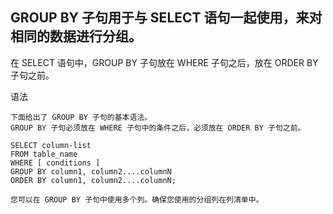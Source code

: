 
## GROUP BY 子句用于与 SELECT 语句一起使用，来对相同的数据进行分组。

  在 SELECT 语句中，GROUP BY 子句放在 WHERE 子句之后，放在 ORDER BY 子句之前。

语法
 ```
下面给出了 GROUP BY 子句的基本语法。
GROUP BY 子句必须放在 WHERE 子句中的条件之后，必须放在 ORDER BY 子句之前。

SELECT column-list
FROM table_name
WHERE [ conditions ]
GROUP BY column1, column2....columnN
ORDER BY column1, column2....columnN;

您可以在 GROUP BY 子句中使用多个列。确保您使用的分组列在列清单中。
```
